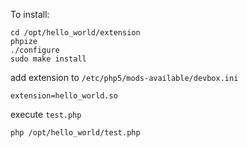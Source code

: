 To install:

    cd /opt/hello_world/extension
    phpize
    ./configure
    sudo make install
    
add extension to `/etc/php5/mods-available/devbox.ini`

    extension=hello_world.so
    
execute `test.php`

    php /opt/hello_world/test.php
    
